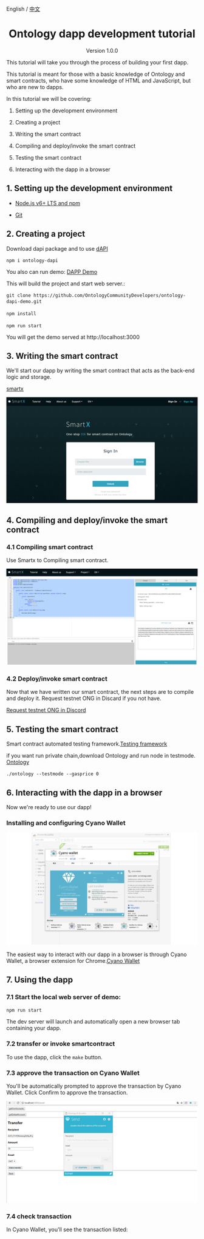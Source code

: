English / [中文](./ontology_dapp_dev_tutorial_zh.html)

<h1 align="center">Ontology dapp development tutorial</h1>
<p align="center" class="version">Version 1.0.0 </p>

This tutorial will take you through the process of building your first dapp.

This tutorial is meant for those with a basic knowledge of Ontology and smart contracts, who have some knowledge of HTML and JavaScript, but who are new to dapps.

In this tutorial we will be covering:

1. Setting up the development environment

2. Creating a project

3. Writing the smart contract

4. Compiling and deploy/invoke the smart contract

5. Testing the smart contract

7. Interacting with the dapp in a browser


## 1. Setting up the development environment

* [Node.js v6+ LTS and npm](https://nodejs.org/en/)

* [Git](https://git-scm.com/)


## 2. Creating a project

Download dapi package and to use [dAPI](https://github.com/ontio/ontology-dapi)

```
npm i ontology-dapi
```

You also can run demo: [DAPP Demo](https://github.com/OntologyCommunityDevelopers/ontology-dapi-demo)

This will build the project and start web server.:

```
git clone https://github.com/OntologyCommunityDevelopers/ontology-dapi-demo.git

npm install

npm run start
```

You will get the demo served at http://localhost:3000

## 3. Writing the smart contract


We'll start our dapp by writing the smart contract that acts as the back-end logic and storage.


[smartx](http://smartx.ont.io/)


![smartx login](../docs/lib/images/smartx.png)


## 4. Compiling and deploy/invoke the smart contract

### 4.1 Compiling smart contract

Use Smartx to Compiling smart contract.

![smart contract deploy and invoke](../docs/lib/images/smartx-deploy.png)

### 4.2 Deploy/invoke smart contract

Now that we have written our smart contract, the next steps are to compile and deploy it. Request testnet ONG in Discard if you not have.

[Request testnet ONG in Discord](https://discordapp.com/channels/400884201773334540/453499298097922068)


## 5. Testing the smart contract

Smart contract automated testing framework.[Testing framework](https://github.com/lucas7788/pythontest)

if you want run private chain,download Ontology and run node in testmode. [Ontology](https://github.com/ontio/ontology/releases)

```
./ontology --testmode --gasprice 0

```


## 6. Interacting with the dapp in a browser

Now we're ready to use our dapp!

### Installing and configuring Cyano Wallet


![Cyano Wallet](../docs/lib/images/cyano-wallet.png)

The easiest way to interact with our dapp in a browser is through Cyano Wallet, a browser extension for Chrome.[Cyano Wallet](https://github.com/OntologyCommunityDevelopers/cyano-wallet)


## 7. Using the dapp


### 7.1 Start the local web server of demo:

```
npm run start

```

The dev server will launch and automatically open a new browser tab containing your dapp.


### 7.2 transfer or invoke smartcontract

To use the dapp, click the ```make``` button.

### 7.3 approve the transaction on Cyano Wallet

You'll be automatically prompted to approve the transaction by Cyano Wallet. Click Confirm to approve the transaction.

![Cyano Wallet Confirm](../docs/lib/images/demo.png)

### 7.4 check transaction

In Cyano Wallet, you'll see the transaction listed: